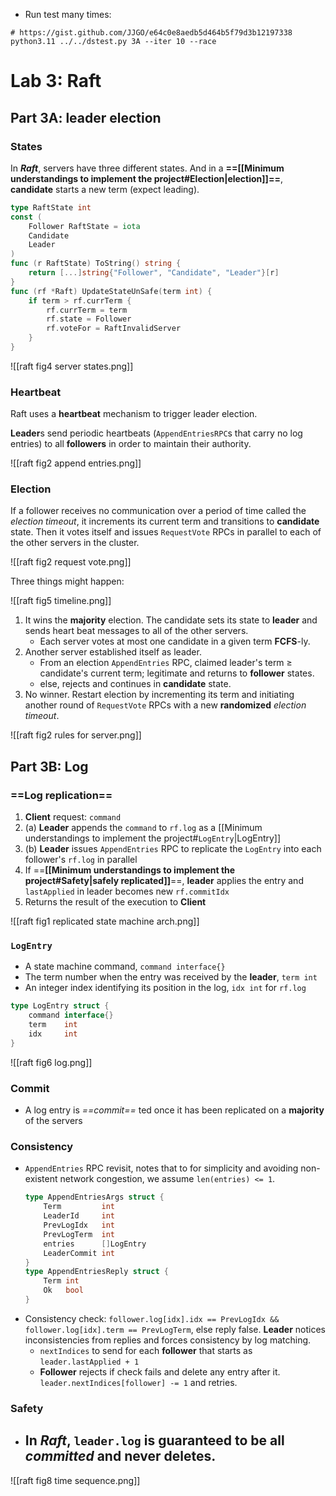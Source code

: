 - Run test many times:

```shell
# https://gist.github.com/JJGO/e64c0e8aedb5d464b5f79d3b12197338
python3.11 ../../dstest.py 3A --iter 10 --race 
```

# Lab 3: Raft

## Part 3A: leader election

### States

In ***Raft***, servers have three different states. And in a **==[[Minimum understandings to implement the project#Election|election]]==**, **candidate** starts a new term (expect leading).

```go
type RaftState int
const (
	Follower RaftState = iota
	Candidate
	Leader
)
func (r RaftState) ToString() string {
	return [...]string{"Follower", "Candidate", "Leader"}[r]
}
func (rf *Raft) UpdateStateUnSafe(term int) {
	if term > rf.currTerm {
		rf.currTerm = term
		rf.state = Follower
		rf.voteFor = RaftInvalidServer
	}
}
```

![[raft fig4 server states.png]]

### Heartbeat

Raft uses a **heartbeat** mechanism to trigger leader election.

**Leader**s send periodic heartbeats (`AppendEntriesRPC`s that carry no log entries) to all **followers** in order to maintain their authority.

![[raft fig2 append entries.png]]

### Election

If a follower receives no communication over a period of time called the *election timeout*, it increments its current term and transitions to **candidate** state. Then it votes itself and issues `RequestVote` RPCs in parallel to each of the other servers in the cluster.

![[raft fig2 request vote.png]]

Three things might happen:

![[raft fig5 timeline.png]]

1. It wins the **majority** election. The candidate sets its state to **leader** and sends heart beat messages to all of the other servers.
	- Each server votes at most one candidate in a given term **FCFS**-ly.
2. Another server established itself as leader.
	- From an election `AppendEntries` RPC, claimed leader's term $\ge$ candidate's current term; legitimate and returns to **follower** states.
	- else, rejects and continues in **candidate** state.
3. No winner. Restart election by incrementing its term and initiating another round of `RequestVote` RPCs with a new **randomized** *election timeout*.

![[raft fig2 rules for server.png]]

## Part 3B: Log

### ==**Log replication**==

1. **Client** request: `command`
2. (a) **Leader** appends the `command` to `rf.log` as a [[Minimum understandings to implement the project#`LogEntry`|LogEntry]]
2. (b) **Leader** issues `AppendEntries` RPC to replicate the `LogEntry` into each follower's `rf.log` in parallel
3. If ==**[[Minimum understandings to implement the project#Safety|safely replicated]]**==, **leader** applies the entry and `lastApplied` in leader becomes new `rf.commitIdx`
4. Returns the result of the execution to **Client**

![[raft fig1 replicated state machine arch.png]]

### `LogEntry`

- A state machine command, `command interface{}`
- The term number when the entry was received by the **leader**, `term int`
- An integer index identifying its position in the log, `idx int` for `rf.log`

```go
type LogEntry struct {
	command interface{}
	term    int
	idx     int
}
```

![[raft fig6 log.png]]


### Commit

- A log entry is *==commit==* ted once it has been replicated on a **majority** of the servers

### Consistency

- `AppendEntries` RPC revisit, notes that to for simplicity and avoiding non-existent network congestion, we assume `len(entries) <= 1`.
	```go
	type AppendEntriesArgs struct {
		Term         int
		LeaderId     int
		PrevLogIdx   int
		PrevLogTerm  int
		entries      []LogEntry
		LeaderCommit int
	}
	type AppendEntriesReply struct {
		Term int
		Ok   bool
	}
	```
- Consistency check: `follower.log[idx].idx == PrevLogIdx && follower.log[idx].term == PrevLogTerm`, else reply false. **Leader** notices inconsistencies from replies and forces consistency by log matching.
	- `nextIndices` to send for each **follower** that starts as `leader.lastApplied + 1`
	- **Follower** rejects if check fails and delete any entry after it. `leader.nextIndices[follower] -= 1` and retries.

### Safety

- In ***Raft***, `leader.log` is guaranteed to be all *committed* and never deletes.
	- 

![[raft fig8 time sequence.png]]
